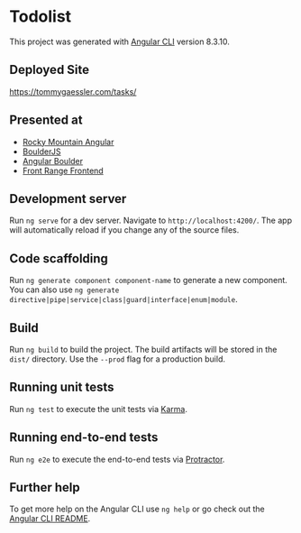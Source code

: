# Todolist

This project was generated with [Angular CLI](https://github.com/angular/angular-cli) version 8.3.10.

## Deployed Site

https://tommygaessler.com/tasks/

## Presented at

- [Rocky Mountain Angular](https://www.meetup.com/RockyMountainAngular/events/266594760/)
- [BoulderJS](https://www.meetup.com/Boulder-JS/events/mqgtqqyznbvb/)
- [Angular Boulder](https://www.meetup.com/angular-boulder/events/262404778/)
- [Front Range Frontend](https://www.meetup.com/front-range-front-end/events/bxrfwqyzjbjb/)

## Development server

Run `ng serve` for a dev server. Navigate to `http://localhost:4200/`. The app will automatically reload if you change any of the source files.

## Code scaffolding

Run `ng generate component component-name` to generate a new component. You can also use `ng generate directive|pipe|service|class|guard|interface|enum|module`.

## Build

Run `ng build` to build the project. The build artifacts will be stored in the `dist/` directory. Use the `--prod` flag for a production build.

## Running unit tests

Run `ng test` to execute the unit tests via [Karma](https://karma-runner.github.io).

## Running end-to-end tests

Run `ng e2e` to execute the end-to-end tests via [Protractor](http://www.protractortest.org/).

## Further help

To get more help on the Angular CLI use `ng help` or go check out the [Angular CLI README](https://github.com/angular/angular-cli/blob/master/README.md).
